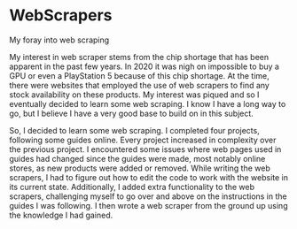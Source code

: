 # WebScrapers
My foray into web scraping

My interest in web scraper stems from the chip shortage that has been apparent in the past few years. In 2020 it was nigh on impossible to buy a GPU or even a PlayStation 5 because of this chip shortage.
At the time, there were websites that employed the use of web scrapers to find any stock availability on these products.
My interest was piqued and so I eventually decided to learn some web scraping. I know I have a long way to go, but I believe I have a very good base to build on in this subject.

So, I decided to learn some web scraping. I completed four projects, following some guides online. Every project increased in complexity over the previous project.
I encountered some issues where web pages used in guides had changed since the guides were made, most notably online stores, as new products were added or removed.
While writing the web scrapers, I had to figure out how to edit the code to work with the website in its current state.
Additionally, I added extra functionality to the web scrapers, challenging myself to go over and above on the instructions in the guides I was following.
I then wrote a web scraper from the ground up using the knowledge I had gained.
